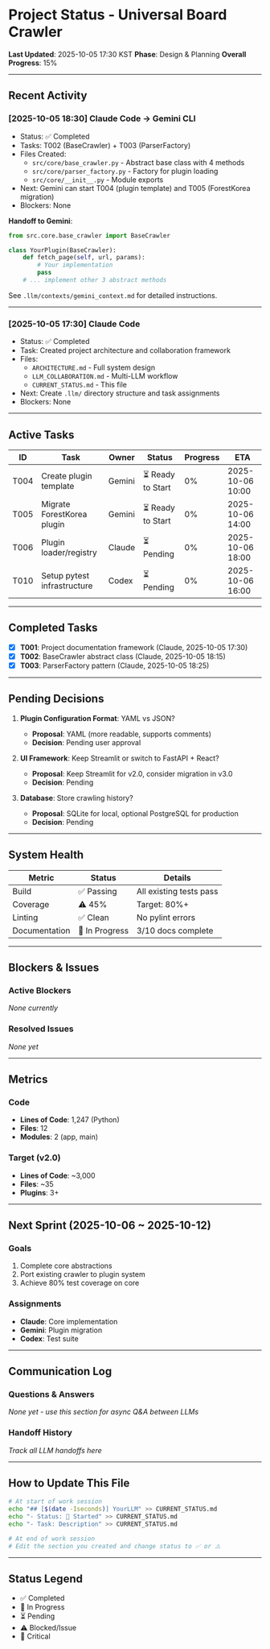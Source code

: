# Project Status - Universal Board Crawler

**Last Updated**: 2025-10-05 17:30 KST
**Phase**: Design & Planning
**Overall Progress**: 15%

---

## Recent Activity

### [2025-10-05 18:30] Claude Code → Gemini CLI
- Status: ✅ Completed
- Tasks: T002 (BaseCrawler) + T003 (ParserFactory)
- Files Created:
  - `src/core/base_crawler.py` - Abstract base class with 4 methods
  - `src/core/parser_factory.py` - Factory for plugin loading
  - `src/core/__init__.py` - Module exports
- Next: Gemini can start T004 (plugin template) and T005 (ForestKorea migration)
- Blockers: None

**Handoff to Gemini**:
```python
from src.core.base_crawler import BaseCrawler

class YourPlugin(BaseCrawler):
    def fetch_page(self, url, params):
        # Your implementation
        pass
    # ... implement other 3 abstract methods
```

See `.llm/contexts/gemini_context.md` for detailed instructions.

---

### [2025-10-05 17:30] Claude Code
- Status: ✅ Completed
- Task: Created project architecture and collaboration framework
- Files:
  - `ARCHITECTURE.md` - Full system design
  - `LLM_COLLABORATION.md` - Multi-LLM workflow
  - `CURRENT_STATUS.md` - This file
- Next: Create `.llm/` directory structure and task assignments
- Blockers: None

---

## Active Tasks

| ID | Task | Owner | Status | Progress | ETA |
|----|------|-------|--------|----------|-----|
| T004 | Create plugin template | Gemini | ⏳ Ready to Start | 0% | 2025-10-06 10:00 |
| T005 | Migrate ForestKorea plugin | Gemini | ⏳ Ready to Start | 0% | 2025-10-06 14:00 |
| T006 | Plugin loader/registry | Claude | ⏳ Pending | 0% | 2025-10-06 18:00 |
| T010 | Setup pytest infrastructure | Codex | ⏳ Pending | 0% | 2025-10-06 16:00 |

---

## Completed Tasks

- [x] **T001**: Project documentation framework (Claude, 2025-10-05 17:30)
- [x] **T002**: BaseCrawler abstract class (Claude, 2025-10-05 18:15)
- [x] **T003**: ParserFactory pattern (Claude, 2025-10-05 18:25)

---

## Pending Decisions

1. **Plugin Configuration Format**: YAML vs JSON?
   - **Proposal**: YAML (more readable, supports comments)
   - **Decision**: Pending user approval

2. **UI Framework**: Keep Streamlit or switch to FastAPI + React?
   - **Proposal**: Keep Streamlit for v2.0, consider migration in v3.0
   - **Decision**: Pending

3. **Database**: Store crawling history?
   - **Proposal**: SQLite for local, optional PostgreSQL for production
   - **Decision**: Pending

---

## System Health

| Metric | Status | Details |
|--------|--------|---------|
| Build | ✅ Passing | All existing tests pass |
| Coverage | ⚠️ 45% | Target: 80%+ |
| Linting | ✅ Clean | No pylint errors |
| Documentation | 🔄 In Progress | 3/10 docs complete |

---

## Blockers & Issues

### Active Blockers
*None currently*

### Resolved Issues
*None yet*

---

## Metrics

### Code
- **Lines of Code**: 1,247 (Python)
- **Files**: 12
- **Modules**: 2 (app, main)

### Target (v2.0)
- **Lines of Code**: ~3,000
- **Files**: ~35
- **Plugins**: 3+

---

## Next Sprint (2025-10-06 ~ 2025-10-12)

### Goals
1. Complete core abstractions
2. Port existing crawler to plugin system
3. Achieve 80% test coverage on core

### Assignments
- **Claude**: Core implementation
- **Gemini**: Plugin migration
- **Codex**: Test suite

---

## Communication Log

### Questions & Answers

*None yet - use this section for async Q&A between LLMs*

### Handoff History

*Track all LLM handoffs here*

---

## How to Update This File

```bash
# At start of work session
echo "## [$(date -Iseconds)] YourLLM" >> CURRENT_STATUS.md
echo "- Status: 🔄 Started" >> CURRENT_STATUS.md
echo "- Task: Description" >> CURRENT_STATUS.md

# At end of work session
# Edit the section you created and change status to ✅ or ⚠️
```

---

## Status Legend

- ✅ Completed
- 🔄 In Progress
- ⏳ Pending
- ⚠️ Blocked/Issue
- 🔴 Critical
